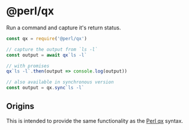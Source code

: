 # @perl/qx

Run a command and capture it's return status.

```js
const qx = require('@perl/qx')

// capture the output from `ls -l`
const output = await qx`ls -l`

// with promises
qx`ls -l`.then(output => console.log(output))

// also available in synchronous version
const output = qx.sync`ls -l`

```

## Origins

This is intended to provide the same functionality as the
[Perl qx](https://perldoc.perl.org/functions/qx.html) syntax.
